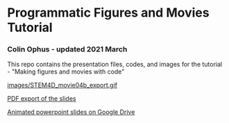 # Programmatic Figures and Movies Tutorial

### Colin Ophus - updated 2021 March

This repo contains the presentation files, codes, and images for the tutorial - "Making figures and movies with code"

[images/STEM4D_movie04b_export.gif](https://www.youtube.com/watch?v=2QUFgO5x1OY)

[PDF export of the slides ](https://github.com/cophus/Programmatic_Figures_Tutorial/blob/main/Ophus_APS_tutorial_programmatic_figures_v02_export.pdf)

[Animated powerpoint slides on Google Drive](https://drive.google.com/file/d/1PrV0_dmF_txkJctAWFWi6JNVDcQTA2Ye/view?usp=sharing)